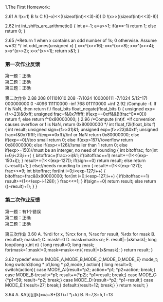 1.The First Homework:

2.61
A   !(x+1)
B   !x
C   !((~x)<<((sizeof(int)<<3)-8))
D   !(x>>((sizeof(int)<<3)-8))

2.62
int int_shifts_are_arithmetic()
{
	int a=-1;
	a=a>>1;
	if(a==-1)
		return 1;
	else
		return 0;
}

2.65
/*Return 1 when x contains an odd number of 1s; 0 otherwise.
  Assume w=32 */
int odd_ones(unsigned x)
{
	x=x^(x>>16);
	x=x^(x>>8);
	x=x^(x>>4);
	x=x^(x>>2);
	x=x^(x>>1);
	return x&1;
}


### 第一次作业反馈

第一题：正确  
第二题：正确  
第三题：正确  


第二次作业 2.88 208 011101010 208 -7/1024 100000111 -7/1024 5/(2^17) 000000000 0 -4096 111110000 -inf 768 011110000 +inf
2.92 /Compute -f. If f is NaN, then return f./ float_bits float_negate(float_bits f) { unsigned exp=(f>>23)&0xff; unsigned frac=f&0x7fffff; if(exp==0xff&&(!(frac^0==0))) return f; else return f^0x80000000; }
2.96 /*Compute (int)f. *If conversion causes overflow or f is NaN, return 0x80000000 */ int float_f2i(float_bits f) { int result; unsigned sign=(f>>31)&1; unsigned exp=(f>>23)&0xff; unsigned frac=f&0x7fffff; if(exp==0xff)//inf or NaN return 0x80000000; else if(exp==0)//too small return 0; else if(exp>157)//overflow return 0x80000000; else if(exp<=126)//smaller than 1 return 0; else if(exp>=150)//must be an interger, no need of rounding { int bitoffrac; for(int i=0;i<23;i++) { bitoffrac=(frac>>i)&1; if(bitoffrac==1) result+=(1<<(exp-150+i)); } result+=(1<<(exp-127)); if(sign==0) return result; else return (~result)+1; } else//needs rounding to zero { result+=(1<<(exp-127)); frac<<=9; int bitoffrac; for(int i=0;i<exp-127;i++) { bitoffrac=frac&0x80000000; for(int i=0;i<exp-127;i++) { if(bitoffrac==1) result+=(1<<(exp-i-128)); } frac<<=1; } if(sign==0) return result; else return ((~result)+1); } }

### 第二次作业反馈

第一题：有1个错误  
第二题：正确  
第三题：正确  


第三次作业
3.60
A.  %rdi for x, %rcx for n, %rax for result, %rdx for mask
B.  result=0;   mask=1;
C.  mask!=0
D.  mask=mask<<n;
E.  result|=(x&mask);
long loop(long x,int n)
{
    long result=0;
    long mask;
    for(mask=1;mask!=0;mask=mask<<n){
        result|=(x&mask);
    }
    return result;
}

3.62
typedef enum {MODE_A,MODE_B,MODE_C,MODE_D,MODE_E} mode_t;
long switch3(long * p1,long * p2,mode_t action)
{
    long result=0;
    switch(action){
    case MODE_A:{result=*p2; action=*p1; *p2=action; break;}
    case MODE_B:{result=*p1; result+=(*p2); *p1=result; break;}
    case MODE_C:{*p1=59; result=*p2; break;}
    case MODE_D:{result=*p2; *p1=result;}
    case MODE_E:{result=27; break;}
    default:{result=12; break;}
    }
    return result;
}

3.64
A.  &A[i][j][k]=xa+8*(S*T*i+T*j+k)
B.  R=7,S=5,T=13
